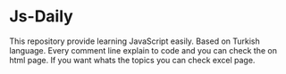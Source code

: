 # Js-Daily
This repository provide learning JavaScript easily. Based on Turkish language. Every comment line explain to code and you can check the on html page. If you want whats the topics you can check excel page.
